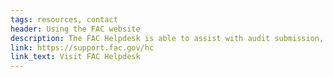 ```yaml
---
tags: resources, contact
header: Using the FAC website
description: The FAC Helpdesk is able to assist with audit submission, certification, and audit search.
link: https://support.fac.gov/hc
link_text: Visit FAC Helpdesk
---
```

